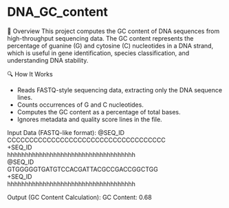 # DNA_GC_content
📌 Overview
This project computes the GC content of DNA sequences from high-throughput sequencing data. The GC content represents the percentage of guanine (G) and cytosine (C) nucleotides in a DNA strand, which is useful in gene identification, species classification, and understanding DNA stability.

🔍 How It Works
- Reads FASTQ-style sequencing data, extracting only the DNA sequence lines.
- Counts occurrences of G and C nucleotides.
- Computes the GC content as a percentage of total bases.
- Ignores metadata and quality score lines in the file.

Input Data (FASTQ-like format):
@SEQ_ID  
CCCCCCCCCCCCCCCCCCCCCCCCCCCCCCCCCCCC  
+SEQ_ID  
hhhhhhhhhhhhhhhhhhhhhhhhhhhhhhhhhhhh  
@SEQ_ID  
GTGGGGGTGATGTCCACGATTACGCCGACCGGCTGG  
+SEQ_ID  
hhhhhhhhhhhhhhhhhhhhhhhhhhhhhhhhhhhh  

Output (GC Content Calculation):
GC Content: 0.68
